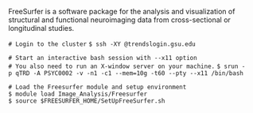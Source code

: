 FreeSurfer is a software package for the analysis and visualization of
structural and functional neuroimaging data from cross-sectional or
longitudinal studies.

`# Login to the cluster`
`$ ssh -XY `<campusID>`@trendslogin.gsu.edu`

`# Start an interactive bash session with --x11 option`
`# You also need to run an X-window server on your machine.`
`$ srun -p qTRD -A PSYC0002 -v -n1 -c1 --mem=10g -t60 --pty --x11 /bin/bash`

`# Load the Freesurfer module and setup environment`
`$ module load Image_Analysis/Freesurfer`
`$ source $FREESURFER_HOME/SetUpFreeSurfer.sh`